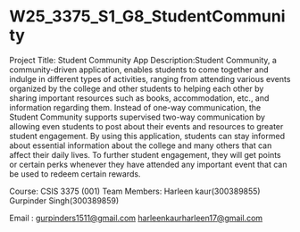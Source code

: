 # W25_3375_S1_G8_StudentCommunity
Project Title: Student Community App
Description:Student Community, a community-driven application, enables students to come together and indulge in different types of activities, ranging from attending various events organized by the college and other students to helping each other by sharing important resources such as books, accommodation, etc., and information regarding them. Instead of one-way communication, the Student Community supports supervised two-way communication by allowing even students to post about their events and resources to greater student engagement. By using this application, students can stay informed about essential information about the college and many others that can affect their daily lives. To further student engagement, they will get points or certain perks whenever they have attended any important event that can be used to redeem certain rewards.

Course: CSIS 3375 (001)
Team Members:
Harleen kaur(300389855)
Gurpinder Singh(300389859)

Email : gurpinders1511@gmail.com
harleenkaurharleen17@gmail.com
